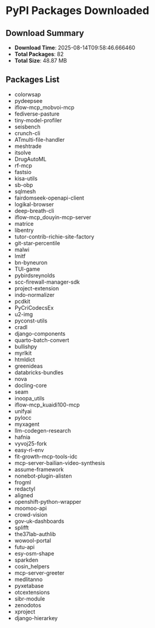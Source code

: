 # PyPI Packages Downloaded

## Download Summary
- **Download Time**: 2025-08-14T09:58:46.666460
- **Total Packages**: 82
- **Total Size**: 48.87 MB

## Packages List
- colorwsap
- pydeepsee
- iflow-mcp_mobvoi-mcp
- fediverse-pasture
- tiny-model-profiler
- seisbench
- crunch-cli
- ATmulti-file-handler
- meshtrade
- itsolve
- DrugAutoML
- rf-mcp
- fastsio
- kisa-utils
- sb-obp
- sqlmesh
- fairdomseek-openapi-client
- logikal-browser
- deep-breath-cli
- iflow-mcp_douyin-mcp-server
- matrice
- libentry
- tutor-contrib-richie-site-factory
- git-star-percentile
- malwi
- lmitf
- bn-byneuron
- TUI-game
- pybirdsreynolds
- scc-firewall-manager-sdk
- project-extension
- indo-normalizer
- pcdkit
- PyCriCodecsEx
- u2-img
- pyconst-utils
- cradl
- django-components
- quarto-batch-convert
- bullishpy
- myrlkit
- htmldict
- greenideas
- databricks-bundles
- nova
- docling-core
- seam
- inoopa_utils
- iflow-mcp_kuaidi100-mcp
- unifyai
- pylocc
- myxagent
- llm-codegen-research
- hafnia
- vyvoj25-fork
- easy-rl-env
- fit-growth-mcp-tools-idc
- mcp-server-bailian-video-synthesis
- assume-framework
- nonebot-plugin-alisten
- frogml
- redactyl
- aligned
- openshift-python-wrapper
- moomoo-api
- crowd-vision
- gov-uk-dashboards
- splifft
- the37lab-authlib
- wowool-portal
- futu-api
- esy-osm-shape
- sparkden
- cosin_helpers
- mcp-server-greeter
- medlitanno
- pyxetabase
- otcextensions
- sibr-module
- zenodotos
- xproject
- django-hierarkey
